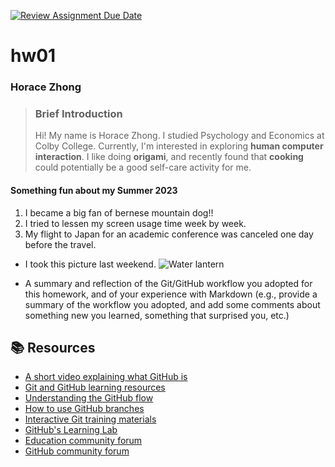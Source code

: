 [![Review Assignment Due Date](https://classroom.github.com/assets/deadline-readme-button-24ddc0f5d75046c5622901739e7c5dd533143b0c8e959d652212380cedb1ea36.svg)](https://classroom.github.com/a/bEPlIkIB)
# hw01

### Horace Zhong
> ### Brief Introduction
> Hi! My name is Horace Zhong. I studied Psychology and Economics at Colby College. Currently, I'm interested in exploring **human computer interaction**. I like doing **origami**, and recently found that **cooking** could potentially be a good self-care activity for me. 

#### Something fun about my Summer 2023
1. I became a big fan of bernese mountain dog!!
2. I tried to lessen my screen usage time week by week.
3. My flight to Japan for an academic conference was canceled one day before the travel. 

* I took this picture last weekend. 
    ![Water lantern](Users/horacezhong/Desktop/MACS30111/IMG_8333.jpg)

* A summary and reflection of the Git/GitHub workflow you adopted for this homework, and of your experience with Markdown (e.g., provide a summary of the workflow you adopted, and add some comments about something new you learned, something that surprised you, etc.)



## 📚  Resources 
* [A short video explaining what GitHub is](https://www.youtube.com/watch?v=w3jLJU7DT5E&feature=youtu.be) 
* [Git and GitHub learning resources](https://docs.github.com/en/github/getting-started-with-github/git-and-github-learning-resources) 
* [Understanding the GitHub flow](https://guides.github.com/introduction/flow/)
* [How to use GitHub branches](https://www.youtube.com/watch?v=H5GJfcp3p4Q&feature=youtu.be)
* [Interactive Git training materials](https://githubtraining.github.io/training-manual/#/01_getting_ready_for_class)
* [GitHub's Learning Lab](https://lab.github.com/)
* [Education community forum](https://education.github.community/)
* [GitHub community forum](https://github.community/)
